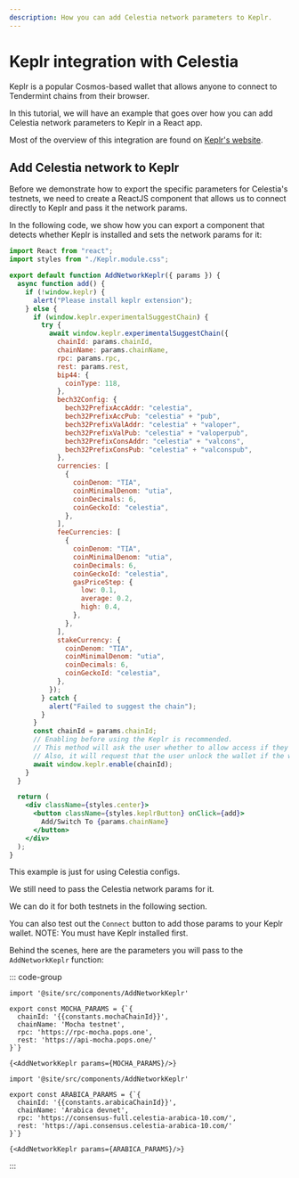 ```yaml
---
description: How you can add Celestia network parameters to Keplr.
---
```


# Keplr integration with Celestia

<!-- markdownlint-disable MD033 -->
<script setup>
import constants from '/.vitepress/constants/constants.js'
</script>

Keplr is a popular Cosmos-based wallet that allows anyone
to connect to Tendermint chains from their browser.

In this tutorial, we will have an example that goes over how
you can add Celestia network parameters to Keplr in a React app.

Most of the overview of this integration are found on
[Keplr's website](https://docs.keplr.app/api).

## Add Celestia network to Keplr

Before we demonstrate how to export the specific parameters for
Celestia's testnets, we need to create a ReactJS component
that allows us to connect directly to Keplr and pass it the network
params.

In the following code, we show how you can export a component
that detects whether Keplr is installed and sets the network
params for it:

<!-- markdownlint-disable MD013 -->

```jsx
import React from "react";
import styles from "./Keplr.module.css";

export default function AddNetworkKeplr({ params }) {
  async function add() {
    if (!window.keplr) {
      alert("Please install keplr extension");
    } else {
      if (window.keplr.experimentalSuggestChain) {
        try {
          await window.keplr.experimentalSuggestChain({
            chainId: params.chainId,
            chainName: params.chainName,
            rpc: params.rpc,
            rest: params.rest,
            bip44: {
              coinType: 118,
            },
            bech32Config: {
              bech32PrefixAccAddr: "celestia",
              bech32PrefixAccPub: "celestia" + "pub",
              bech32PrefixValAddr: "celestia" + "valoper",
              bech32PrefixValPub: "celestia" + "valoperpub",
              bech32PrefixConsAddr: "celestia" + "valcons",
              bech32PrefixConsPub: "celestia" + "valconspub",
            },
            currencies: [
              {
                coinDenom: "TIA",
                coinMinimalDenom: "utia",
                coinDecimals: 6,
                coinGeckoId: "celestia",
              },
            ],
            feeCurrencies: [
              {
                coinDenom: "TIA",
                coinMinimalDenom: "utia",
                coinDecimals: 6,
                coinGeckoId: "celestia",
                gasPriceStep: {
                  low: 0.1,
                  average: 0.2,
                  high: 0.4,
                },
              },
            ],
            stakeCurrency: {
              coinDenom: "TIA",
              coinMinimalDenom: "utia",
              coinDecimals: 6,
              coinGeckoId: "celestia",
            },
          });
        } catch {
          alert("Failed to suggest the chain");
        }
      }
      const chainId = params.chainId;
      // Enabling before using the Keplr is recommended.
      // This method will ask the user whether to allow access if they haven't visited this website.
      // Also, it will request that the user unlock the wallet if the wallet is locked.
      await window.keplr.enable(chainId);
    }
  }

  return (
    <div className={styles.center}>
      <button className={styles.keplrButton} onClick={add}>
        Add/Switch To {params.chainName}
      </button>
    </div>
  );
}
```

<!-- markdownlint-enable MD013 -->

This example is just for using Celestia configs.

We still need to pass the Celestia network params for it.

We can do it for both testnets in the following section.

You can also test out the `Connect` button to add those
params to your Keplr wallet. NOTE: You must have Keplr installed
first.

Behind the scenes, here are the parameters
you will pass to the `AddNetworkKeplr`
function:

::: code-group

```js-vue [Mocha]
import '@site/src/components/AddNetworkKeplr'

export const MOCHA_PARAMS = {`{
  chainId: '{{constants.mochaChainId}}',
  chainName: 'Mocha testnet',
  rpc: 'https://rpc-mocha.pops.one',
  rest: 'https://api-mocha.pops.one/'
}`}

{<AddNetworkKeplr params={MOCHA_PARAMS}/>}
```

```js-vue [Arabica]
import '@site/src/components/AddNetworkKeplr'

export const ARABICA_PARAMS = {`{
  chainId: '{{constants.arabicaChainId}}',
  chainName: 'Arabica devnet',
  rpc: 'https://consensus-full.celestia-arabica-10.com/',
  rest: 'https://api.consensus.celestia-arabica-10.com/'
}`}

{<AddNetworkKeplr params={ARABICA_PARAMS}/>}
```

:::
